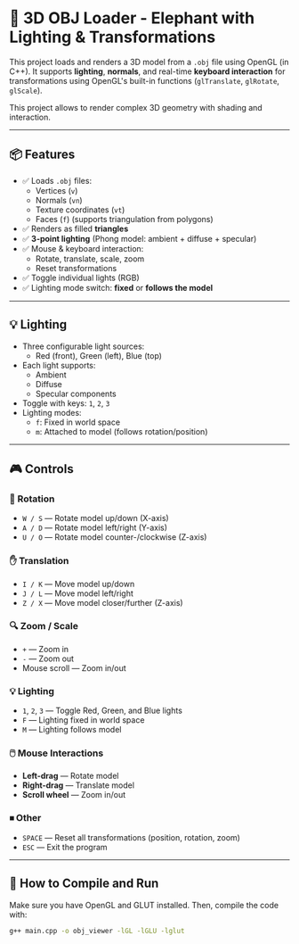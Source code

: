 # 🐘 3D OBJ Loader - Elephant with Lighting & Transformations

This project loads and renders a 3D model from a `.obj` file using OpenGL (in C++). It supports **lighting**, **normals**, and real-time **keyboard interaction** for transformations using OpenGL's built-in functions (`glTranslate`, `glRotate`, `glScale`).

This project allows to render complex 3D geometry with shading and interaction.

---

## 📦 Features

- ✅ Loads `.obj` files:
  - Vertices (`v`)
  - Normals (`vn`)
  - Texture coordinates (`vt`)
  - Faces (`f`) (supports triangulation from polygons)
- ✅ Renders as filled **triangles**
- ✅ **3-point lighting** (Phong model: ambient + diffuse + specular)
- ✅ Mouse & keyboard interaction:
  - Rotate, translate, scale, zoom
  - Reset transformations
- ✅ Toggle individual lights (RGB)
- ✅ Lighting mode switch: **fixed** or **follows the model**

---

## 💡 Lighting

- Three configurable light sources:
  - Red (front), Green (left), Blue (top)
- Each light supports:
  - Ambient
  - Diffuse
  - Specular components
- Toggle with keys: `1`, `2`, `3`
- Lighting modes:
  - `f`: Fixed in world space
  - `m`: Attached to model (follows rotation/position)

---

## 🎮 Controls

### 🧭 Rotation

- `W / S` — Rotate model up/down (X-axis)
- `A / D` — Rotate model left/right (Y-axis)
- `U / O` — Rotate model counter-/clockwise (Z-axis)

### ✋ Translation

- `I / K` — Move model up/down
- `J / L` — Move model left/right
- `Z / X` — Move model closer/further (Z-axis)

### 🔍 Zoom / Scale

- `+` — Zoom in
- `-` — Zoom out
- Mouse scroll — Zoom in/out

### 💡 Lighting

- `1`, `2`, `3` — Toggle Red, Green, and Blue lights
- `F` — Lighting fixed in world space
- `M` — Lighting follows model

### 🖱️ Mouse Interactions

- **Left-drag** — Rotate model
- **Right-drag** — Translate model
- **Scroll wheel** — Zoom in/out

### ⏹ Other

- `SPACE` — Reset all transformations (position, rotation, zoom)
- `ESC` — Exit the program

---

## 🚀 How to Compile and Run

Make sure you have OpenGL and GLUT installed. Then, compile the code with:

```bash
g++ main.cpp -o obj_viewer -lGL -lGLU -lglut
```
